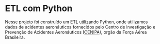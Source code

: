 # ETL com Python

Nesse projeto foi construído um ETL utilizando Python, onde utilizamos dados de acidentes aeronáuticos fornecidos pelo Centro de Investigação e Prevenção de Acidentes Aeronáuticos ([CENIPA](https://dados.gov.br/dados/conjuntos-dados/ocorrencias-aeronauticas-da-aviacao-civil-brasileira)), orgão da Força Aérea Brasileira.
